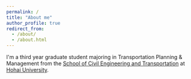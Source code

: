 ```yaml
---
permalink: /
title: "About me"
author_profile: true
redirect_from: 
  - /about/
  - /about.html
---
```


I'm a third year graduate student majoring in Transportation Planning & Management from the [School of Civil Engineering and Transportation](https://ccte.hhu.edu.cn/) at [Hohai University](https://www.hhu.edu.cn/).


